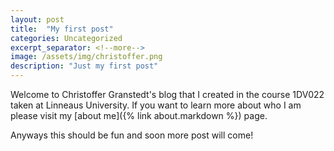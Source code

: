 ```yaml
---
layout: post
title:  "My first post"
categories: Uncategorized
excerpt_separator: <!--more-->
image: /assets/img/christoffer.png
description: "Just my first post"
---
```


Welcome to Christoffer Granstedt's blog that I created in the course 1DV022 taken at Linneaus University. 
If you want to learn more about who I am please visit my [about me]({% link about.markdown %}) page.
<!--more-->
Anyways this should be fun and soon more post will come!
